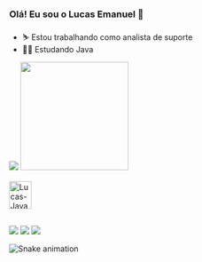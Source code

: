 

### Olá! Eu sou o Lucas Emanuel 👋

- ⛷️ Estou trabalhando como analista de suporte
- 👨‍💻 Estudando Java

 <div>
  <img src="https://github-readme-stats.vercel.app/api?username=LucasEmanuelCR&show_icons=true&theme=shadow_red" />
  <img height=195 src="https://github-readme-stats.vercel.app/api/top-langs/?username=LucasEmanuelCR&theme=shadow_red&layout=donut" />
  <link rel="stylesheet" href="https://cdn.jsdelivr.net/gh/devicons/devicon@v2.15.1/devicon.min.css">
 </div>
 <div style="dsplay: inline_block"><br>
   <img align="center" alt="Lucas-Java" height="50" width="40" src="https://cdn.jsdelivr.net/gh/devicons/devicon/icons/java/java-plain-wordmark.svg" >
 </div>

##
<div> 
  <a href="https://instagram.com/_l.u.c.4.s._" target="_blank"><img src="https://img.shields.io/badge/-Instagram-%23E4405F?style=for-the-badge&logo=instagram&logoColor=white" target="_blank"></a>
  <a href = "mailto:lucasemanuelc.rodrigues@gmail.com"><img src="https://img.shields.io/badge/Gmail-D14836?style=for-the-badge&logo=gmail&logoColor=white"></a>
  <a href="https://www.linkedin.com/in/lucasemanuelcr/" target="_blank"><img src="https://img.shields.io/badge/-LinkedIn-%230077B5?style=for-the-badge&logo=linkedin&logoColor=white" target="_blank"></a> 
</div>

![Snake animation](https://github.com/LucasEmanuelCR)




